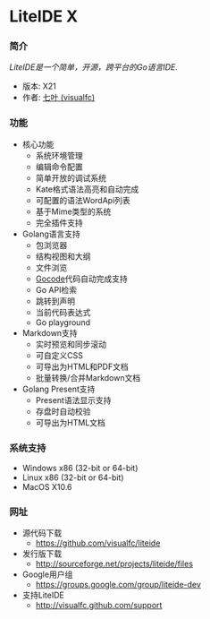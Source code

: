 <!-- 欢迎使用 LiteIDE X -->

LiteIDE X
=========

### 简介

_LiteIDE是一个简单，开源，跨平台的Go语言IDE._

* 版本: X21
* 作者: [七叶 (visualfc)](mailto:visualfc@gmail.com)


### 功能
* 核心功能
	* 系统环境管理
	* 编辑命令配置
	* 简单开放的调试系统
	* Kate格式语法高亮和自动完成
	* 可配置的语法WordApi列表
	* 基于Mime类型的系统
	* 完全插件支持
* Golang语言支持
	* 包浏览器
	* 结构视图和大纲
	* 文件浏览
	* [Gocode](https://github.com/nsf/gocode)代码自动完成支持
	* Go API检索
	* 跳转到声明
	* 当前代码表达式
	* Go playground
* Markdown支持
	* 实时预览和同步滚动
	* 可自定义CSS
	* 可导出为HTML和PDF文档
	* 批量转换/合并Markdown文档
* Golang Present支持
	* Present语法显示支持
	* 存盘时自动校验
	* 可导出为HTML文档

### 系统支持
* Windows x86 (32-bit or 64-bit) 
* Linux x86 (32-bit or 64-bit)
* MacOS X10.6

### 网址
* 源代码下载
	* <https://github.com/visualfc/liteide>
* 发行版下载
	* <http://sourceforge.net/projects/liteide/files>
* Google用户组
	* <https://groups.google.com/group/liteide-dev>
* 支持LiteIDE
	* <http://visualfc.github.com/support>
